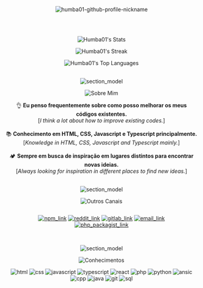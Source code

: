 <div align="center">
  
  ![humba01-github-profile-nickname](./assets/Humba01.svg)

  <br><br> 

  ![Humba01's Stats](https://github-readme-stats.vercel.app/api?username=Humba01&theme=material-palenight&show_icons=true&hide_border=false&count_private=true&locale=pt-br)<br>

  ![Humba01's Streak](https://github-readme-streak-stats.herokuapp.com/?user=Humba01&theme=material-palenight&hide_border=false&lang=pt_BR)<br>

  ![Humba01's Top Languages](https://github-readme-stats.vercel.app/api/top-langs/?username=Humba01&theme=material-palenight&show_icons=true&hide_border=false&langs_count=10&locale=pt-br)

  <br> ![section_model](./assets/humba01-readme-divisor.svg) <br>

   ![Sobre Mim](./assets/sobre-mim-card-header.svg)
  
  👌 **Eu penso frequentemente sobre como posso melhorar os meus códigos existentes.** <br> [_I think a lot about how to improve existing codes._] <br><br>
  📚 **Conhecimento em HTML, CSS, Javascript e Typescript principalmente.** <br> [_Knowledge in HTML, CSS, Javascript and Typescript mainly._] <br><br>
  🏕️ **Sempre em busca de inspiração em lugares distintos para encontrar novas ideias.** <br> [_Always looking for inspiration in different places to find new ideas._]
  
  <br> ![section_model](./assets/humba01-readme-divisor.svg) <br>
  
  ![Outros Canais](./assets/outros-canais-card-header.svg)

  <div style="display: flex; justify-content: space-between; width: 80%;">
    
  [![npm_link](./assets/npm_link_2025.svg)](https://www.npmjs.com/~humba01) 
  [![reddit_link](./assets/reddit_link_2025.svg)](https://www.reddit.com/user/Humba01Dev) 
  [![gitlab_link](./assets/gitlab_link_2025.svg)](https://gitlab.com/Humba01) 
  [![email_link](./assets/email_link_2025.svg)](mailto:development@humbanew.com.br) 
  [![php_packagist_link](./assets/php_packagist_link_2025.svg)](https://packagist.org/users/Humba01)

  </div>

  <br> ![section_model](./assets/humba01-readme-divisor.svg) <br>

  ![Conhecimentos](./assets/conhecimentos-card-header.svg)

  ![html](./assets/html-card-knownledge.svg)
  ![css](./assets/css-card-knownledge.svg)
  ![javascript](./assets/js-card-knownledge.svg)
  ![typescript](./assets/ts-card-knownledge.svg)
  ![react](./assets/react-card-knownledge.svg)
  ![php](./assets/php-card-knownledge.svg)
  ![python](./assets/python-card-knownledge.svg)
  ![ansic](./assets/ansic-card-knownledge.svg)
  ![cpp](./assets/cpp-card-knownledge.svg)
  ![java](./assets/java-card-knownledge.svg)
  ![git](./assets/git-card-knownledge.svg)
  ![sql](./assets/sql-card-knownledge.svg)

</div><br>
